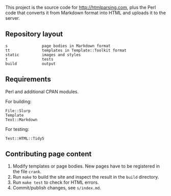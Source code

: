 This project is the source code for http://htmlparsing.com, plus the
Perl code that converts it from Markdown format into HTML and uploads
it to the server.

Repository layout
-----------------

    s               page bodies in Markdown format
    tt              templates in Template::Toolkit format
    static          images and styles
    t               tests
    build           output

Requirements
------------

Perl and additional CPAN modules.

For building:

    File::Slurp
    Template
    Text::Markdown

For testing:

    Test::HTML::Tidy5

Contributing page content
-------------------------

1. Modify templates or page bodies. New pages have to be registered in the file `crank`.
2. Run `make` to build the site and inspect the result in the `build` directory.
3. Run `make test` to check for HTML errors.
4. Commit/publish changes, see `s/index.md`.
